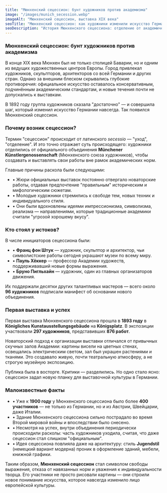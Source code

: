```yaml
---
title: "Мюнхенский сецессион: бунт художников против академизма"
image: "/images/munich_secession.webp"
imageAlt: "Мюнхенский сецессион, выставка XIX века"
seoTitle: "Мюнхенский сецессион: как художники изменили искусство Германии"
seoDescription: "История Мюнхенского сецессиона: отделение от академического искусства, свобода самовыражения и влияние на европейскую культуру."
---
```


### Мюнхенский сецессион: бунт художников против академизма

В конце XIX века Мюнхен был не только столицей Баварии, но и одним из ведущих художественных центров Европы. Город привлекал художников, скульпторов, архитекторов со всей Германии и других стран. Однако за внешним блеском скрывались глубокие противоречия: официальное искусство оставалось консервативным, подчинённым академическим стандартам, и новые течения почти не допускались к выставкам.

В 1892 году группа художников сказала "достаточно" — и совершила шаг, который изменил искусство Германии навсегда. Так появился Мюнхенский сецессион.

### Почему возник сецессион?

Термин "сецессион" происходит от латинского *secessio* — "уход", "отделение". И это точно отражает суть происходящего: художники отделились от официального объединения **Münchener Künstlergenossenschaft** (Мюнхенского союза художников), чтобы создавать и выставлять свои работы вне рамок академических норм.

Главные причины раскола были следующими:

- • Жюри официальных выставок постоянно отвергало новаторские работы, отдавая предпочтение "правильным" историческим и мифологическим сюжетам.
- • Молодые художники стремились к свободе тем, новых техник и индивидуального стиля.
- • Они были вдохновлены идеями импрессионизма, символизма, реализма — направлениями, которые традиционные академики считали "угрозой хорошему вкусу".

### Кто стоял у истоков?

В числе инициаторов сецессиона были:

- • **Франц фон Штук** — художник, скульптор и архитектор, чьи символистские работы сегодня украшают музеи по всему миру.
- • **Пауль Хёккер** — профессор Академии художеств, поддерживавший новые формы выражения.
- • **Бруно Пигльхайн** — художник, один из главных организаторов движения.

Их поддержали десятки других талантливых мастеров — всего около **96 художников** подписали манифест об основании нового объединения.

### Первая выставка и успех

Первая выставка Мюнхенского сецессиона прошла в **1893 году** в **Königliches Kunstausstellungsgebäude** на **Königsplatz**. В экспозиции участвовали **297 художников**, представивших **876 работ**.

Новаторский подход к организации выставки отличался от привычных скучных залов Академии: картины висели на цветных стенах, освещались электрическим светом, зал был украшен растениями и тканями. Это создавало живую, почти театральную атмосферу, а не строгую музейную экспозицию.

Публика была в восторге. Критики — разделились. Но одно стало ясно: сецессион задал новую планку для выставочной культуры в Германии.

### Малоизвестные факты

- • Уже к **1900 году** у Мюнхенского сецессиона было более **400 участников** — не только из Германии, но и из Австрии, Швейцарии, даже Италии.
- • Здание Мюнхенского сецессиона сильно пострадало во время Второй мировой войны и впоследствии было снесено.
- • Несмотря на успех, внутри объединения периодически происходили расколы: часть художников уходила, считая, что даже сецессион стал слишком "официальным".
- • Идея сецессиона повлияла даже на архитектуру: стиль **Jugendstil** (немецкий вариант модерна) проник в оформление зданий, мебели, книжной графики.

Таким образом, **Мюнхенский сецессион** стал символом свободы выражения, отказа от навязанных норм и уважения к индивидуальности творца. Его участники не просто рисовали картины — они строили новое понимание искусства, которое навсегда изменило лицо европейской культуры.

